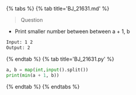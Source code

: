 {% tabs %}
{% tab title='BJ_21631.md' %}

> Question

* Print smaller number between between a + 1, b

```txt
Input: 1 2
Output: 2
```

{% endtab %}
{% tab title='BJ_21631.py' %}

```py
a, b = map(int,input().split())
print(min(a + 1, b))
```

{% endtab %}
{% endtabs %}
